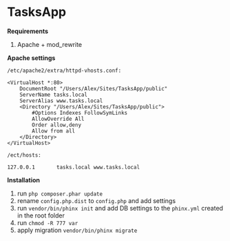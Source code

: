 # TasksApp

**Requirements**
1. Apache + mod_rewrite

**Apache settings**

```
/etc/apache2/extra/httpd-vhosts.conf:
```
```
<VirtualHost *:80>
    DocumentRoot "/Users/Alex/Sites/TasksApp/public"
    ServerName tasks.local
    ServerAlias www.tasks.local
    <Directory "/Users/Alex/Sites/TasksApp/public">
        #Options Indexes FollowSymLinks
        AllowOverride All
        Order allow,deny
        Allow from all
    </Directory>
</VirtualHost>
```

```
/ect/hosts:
```
```
127.0.0.1       tasks.local www.tasks.local
```

**Installation**
1. run ```php composer.phar update```
2. rename ```config.php.dist``` to ```config.php``` and add settings
3. run ```vendor/bin/phinx init``` and add DB settings to the ```phinx.yml``` created in the root folder
4. run ```chmod -R 777 var```
5. apply migration ```vendor/bin/phinx migrate```
